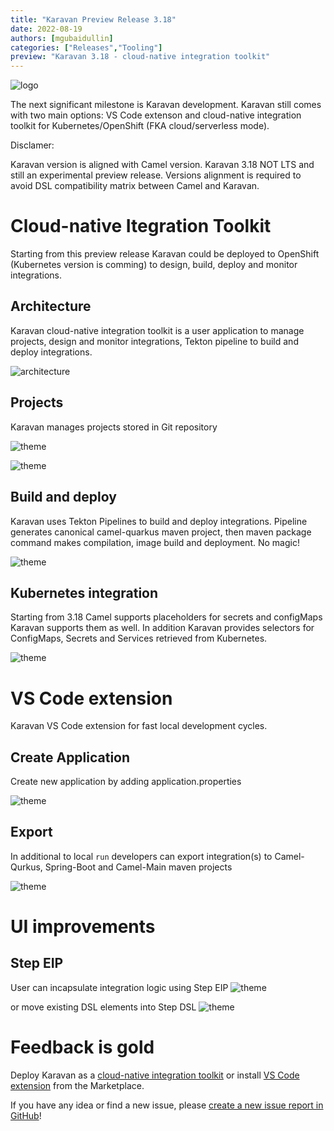 ```yaml
---
title: "Karavan Preview Release 3.18"
date: 2022-08-19
authors: [mgubaidullin]
categories: ["Releases","Tooling"]
preview: "Karavan 3.18 - cloud-native integration toolkit"
---
```


![logo](toolkit.png)

The next significant milestone is Karavan development. Karavan still comes with two main options: VS Code extenson and cloud-native integration toolkit for Kubernetes/OpenShift (FKA cloud/serverless mode). 

Disclamer:

Karavan version is aligned with Camel version.
Karavan 3.18 NOT LTS and still an experimental preview release.
Versions alignment is required to avoid DSL compatibility matrix between Camel and Karavan.

# Cloud-native Itegration Toolkit

Starting from this preview release Karavan could be deployed to OpenShift (Kubernetes version is comming) to design, build, deploy and monitor integrations.

## Architecture
Karavan cloud-native integration toolkit is a user application to manage projects, design and monitor integrations, Tekton pipeline to build and deploy integrations.

![architecture](./karavan-cloud-native.png)

## Projects
Karavan manages projects stored in Git repository

![theme](./karavan-projects.png)

![theme](./github-projects.png)

## Build and deploy
Karavan uses Tekton Pipelines to build and deploy integrations. Pipeline generates canonical camel-quarkus maven project, then maven package command makes compilation, image build and deployment. No magic!

![theme](./karavan-deploy.gif)

## Kubernetes integration
Starting from 3.18 Camel supports placeholders for secrets and configMaps
Karavan supports them as well. In addition Karavan provides selectors for ConfigMaps, Secrets and Services retrieved from Kubernetes.

![theme](./karavan-kube-resourses.gif)

# VS Code extension 

Karavan VS Code extension for fast local development cycles.

## Create Application

Create new application by adding application.properties

![theme](./karavan-vscode-package.gif)

## Export

In additional to local `run` developers can export integration(s) to Camel-Qurkus, Spring-Boot and Camel-Main maven projects

![theme](./karavan-vscode-export.gif)

# UI improvements

## Step EIP
User can incapsulate integration logic using Step EIP
![theme](./karavan-step-eip.gif)


or move existing DSL elements into Step DSL
![theme](./karavan-add-to-step.gif)


# Feedback is gold

Deploy Karavan as a [cloud-native integration toolkit](https://github.com/apache/camel-karavan/tree/main/karavan-builder) or install [VS Code extension](https://marketplace.visualstudio.com/items?itemName=camel-karavan.karavan) from the Marketplace.

If you have any idea or find a new issue, please [create a new issue report in GitHub](https://github.com/apache/camel-karavan/issues)!
